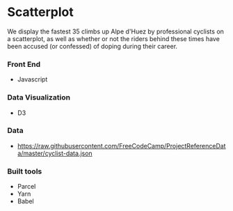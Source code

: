 # Scatterplot

We display the fastest 35 climbs up Alpe d'Huez by professional cyclists on a scatterplot, as well as whether or not the riders behind these times have been accused (or confessed) of doping during their career.

### Front End

* Javascript

### Data Visualization

* D3

### Data

* https://raw.githubusercontent.com/FreeCodeCamp/ProjectReferenceData/master/cyclist-data.json

### Built tools

* Parcel
* Yarn
* Babel